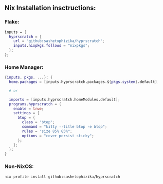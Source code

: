 ## Nix Installation insctructions:

### Flake:
```nix
inputs = {
  hyprscratch = {
    url = "github:sashetophizika/hyprscratch";
    inputs.nixpkgs.follows = "nixpkgs";
  };
};
```

### Home Manager:
```nix
{inputs, pkgs, ...}: {
  home.packages = [inputs.hyprscratch.packages.${pkgs.system}.default];

  # or

  imports = [inputs.hyprscratch.homeModules.default];
  programs.hyprscratch = {
    enable = true;
    settings = {
      btop = {
        class = "btop";
        command = "kitty --title btop -e btop";
        rules = "size 85% 85%";
        options = "cover persist sticky";
      };
    };
  };
}
```

### Non-NixOS:
```bash
nix profile install github:sashetophizika/hyprscratch
```

